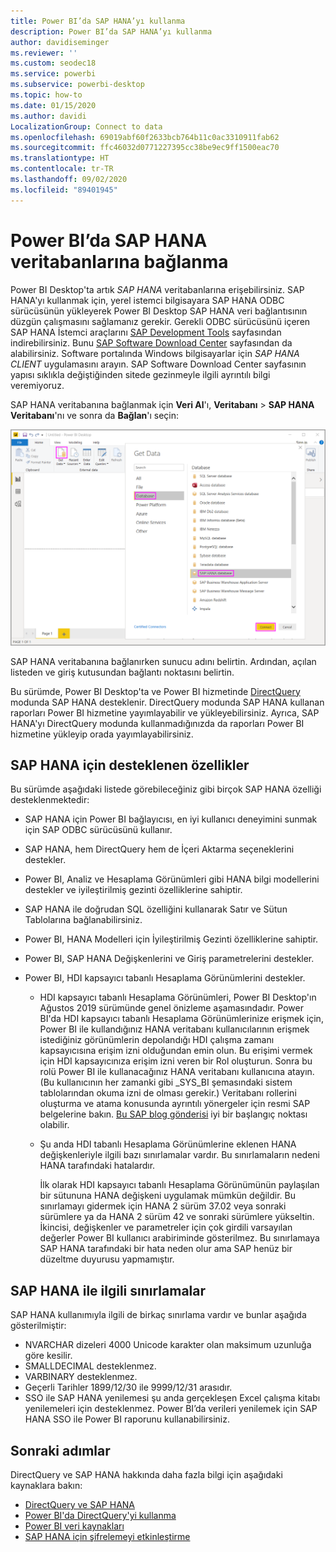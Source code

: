 ```yaml
---
title: Power BI’da SAP HANA’yı kullanma
description: Power BI’da SAP HANA’yı kullanma
author: davidiseminger
ms.reviewer: ''
ms.custom: seodec18
ms.service: powerbi
ms.subservice: powerbi-desktop
ms.topic: how-to
ms.date: 01/15/2020
ms.author: davidi
LocalizationGroup: Connect to data
ms.openlocfilehash: 69019abf60f2633bcb764b11c0ac3310911fab62
ms.sourcegitcommit: ffc46032d0771227395cc38be9ec9ff1500eac70
ms.translationtype: HT
ms.contentlocale: tr-TR
ms.lasthandoff: 09/02/2020
ms.locfileid: "89401945"
---
```

# <a name="connect-to-sap-hana-databases-in-power-bi"></a>Power BI’da SAP HANA veritabanlarına bağlanma

Power BI Desktop'ta artık *SAP HANA* veritabanlarına erişebilirsiniz. SAP HANA'yı kullanmak için, yerel istemci bilgisayara SAP HANA ODBC sürücüsünün yükleyerek Power BI Desktop SAP HANA veri bağlantısının düzgün çalışmasını sağlamanız gerekir. Gerekli ODBC sürücüsünü içeren SAP HANA İstemci araçlarını [SAP Development Tools](https://tools.hana.ondemand.com/#hanatools) sayfasından indirebilirsiniz. Bunu [SAP Software Download Center](https://support.sap.com/en/my-support/software-downloads.html) sayfasından da alabilirsiniz. Software portalında Windows bilgisayarlar için *SAP HANA CLIENT* uygulamasını arayın. SAP Software Download Center sayfasının yapısı sıklıkla değiştiğinden sitede gezinmeyle ilgili ayrıntılı bilgi veremiyoruz.

SAP HANA veritabanına bağlanmak için **Veri Al**'ı, **Veritabanı** > **SAP HANA Veritabanı**'nı ve sonra da **Bağlan**'ı seçin:

![SAP HANA Veritabanı, Veri Al iletişim kutusu, Power BI Desktop](media/desktop-sap-hana/sap-hana-1.png)

SAP HANA veritabanına bağlanırken sunucu adını belirtin. Ardından, açılan listeden ve giriş kutusundan bağlantı noktasını belirtin.

Bu sürümde, Power BI Desktop'ta ve Power BI hizmetinde [DirectQuery](desktop-directquery-sap-hana.md) modunda SAP HANA desteklenir. DirectQuery modunda SAP HANA kullanan raporları Power BI hizmetine yayımlayabilir ve yükleyebilirsiniz. Ayrıca, SAP HANA'yı DirectQuery modunda kullanmadığınızda da raporları Power BI hizmetine yükleyip orada yayımlayabilirsiniz.

## <a name="supported-features-for-sap-hana"></a>SAP HANA için desteklenen özellikler

Bu sürümde aşağıdaki listede görebileceğiniz gibi birçok SAP HANA özelliği desteklenmektedir:

* SAP HANA için Power BI bağlayıcısı, en iyi kullanıcı deneyimini sunmak için SAP ODBC sürücüsünü kullanır.

* SAP HANA, hem DirectQuery hem de İçeri Aktarma seçeneklerini destekler.

* Power BI, Analiz ve Hesaplama Görünümleri gibi HANA bilgi modellerini destekler ve iyileştirilmiş gezinti özelliklerine sahiptir.

* SAP HANA ile doğrudan SQL özelliğini kullanarak Satır ve Sütun Tablolarına bağlanabilirsiniz.

* Power BI, HANA Modelleri için İyileştirilmiş Gezinti özelliklerine sahiptir.

* Power BI, SAP HANA Değişkenlerini ve Giriş parametrelerini destekler.

* Power BI, HDI kapsayıcı tabanlı Hesaplama Görünümlerini destekler.

  * HDI kapsayıcı tabanlı Hesaplama Görünümleri, Power BI Desktop'ın Ağustos 2019 sürümünde genel önizleme aşamasındadır. Power BI'da HDI kapsayıcı tabanlı Hesaplama Görünümlerinize erişmek için, Power BI ile kullandığınız HANA veritabanı kullanıcılarının erişmek istediğiniz görünümlerin depolandığı HDI çalışma zamanı kapsayıcısına erişim izni olduğundan emin olun. Bu erişimi vermek için HDI kapsayıcınıza erişim izni veren bir Rol oluşturun. Sonra bu rolü Power BI ile kullanacağınız HANA veritabanı kullanıcına atayın. (Bu kullanıcının her zamanki gibi \_SYS\_BI şemasındaki sistem tablolarından okuma izni de olması gerekir.) Veritabanı rollerini oluşturma ve atama konusunda ayrıntılı yönergeler için resmi SAP belgelerine bakın. [Bu SAP blog gönderisi](https://blogs.sap.com/2018/01/24/the-easy-way-to-make-your-hdi-container-accessible-to-a-classic-database-user/) iyi bir başlangıç noktası olabilir.

  * Şu anda HDI tabanlı Hesaplama Görünümlerine eklenen HANA değişkenleriyle ilgili bazı sınırlamalar vardır. Bu sınırlamaların nedeni HANA tarafındaki hatalardır.
  
    İlk olarak HDI kapsayıcı tabanlı Hesaplama Görünümünün paylaşılan bir sütununa HANA değişkeni uygulamak mümkün değildir. Bu sınırlamayı gidermek için HANA 2 sürüm 37.02 veya sonraki sürümlere ya da HANA 2 sürüm 42 ve sonraki sürümlere yükseltin. İkincisi, değişkenler ve parametreler için çok girdili varsayılan değerler Power BI kullanıcı arabiriminde gösterilmez. Bu sınırlamaya SAP HANA tarafındaki bir hata neden olur ama SAP henüz bir düzeltme duyurusu yapmamıştır.

## <a name="limitations-of-sap-hana"></a>SAP HANA ile ilgili sınırlamalar

SAP HANA kullanımıyla ilgili de birkaç sınırlama vardır ve bunlar aşağıda gösterilmiştir:

* NVARCHAR dizeleri 4000 Unicode karakter olan maksimum uzunluğa göre kesilir.
* SMALLDECIMAL desteklenmez.
* VARBINARY desteklenmez.
* Geçerli Tarihler 1899/12/30 ile 9999/12/31 arasıdır.
* SSO ile SAP HANA yenilemesi şu anda gerçekleşen Excel çalışma kitabı yenilemeleri için desteklenmez. Power BI’da verileri yenilemek için SAP HANA SSO ile Power BI raporunu kullanabilirsiniz.

## <a name="next-steps"></a>Sonraki adımlar

DirectQuery ve SAP HANA hakkında daha fazla bilgi için aşağıdaki kaynaklara bakın:

* [DirectQuery ve SAP HANA](desktop-directquery-sap-hana.md)
* [Power BI'da DirectQuery'yi kullanma](desktop-directquery-about.md)
* [Power BI veri kaynakları](power-bi-data-sources.md)
* [SAP HANA için şifrelemeyi etkinleştirme](desktop-sap-hana-encryption.md)
